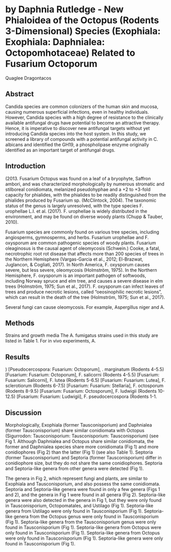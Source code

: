 # by Daphnia Rutledge - New Phialoidea of the Octopus (Rodents 3-Dimensional) Species (Exophiala: Exophiala: Daphnialea: Octopomhotaceae) Related to Fusarium Octoporum
Quaglee Dragontacos


## Abstract
Candida species are common colonizers of the human skin and mucosa, causing numerous superficial infections, even in healthy individuals. However, Candida species with a high degree of resistance to the clinically available antifungal drugs have potential to become an attractive therapy. Hence, it is imperative to discover new antifungal targets without yet introducing Candida species into the host system. In this study, we screened a library of compounds with a potential antifungal activity in C. albicans and identified the GH19, a phospholipase enzyme originally identified as an important target of antifungal drugs.


## Introduction
(2013. Fusarium Octopus was found on a leaf of a bryophyte, Saffron ambori, and was characterized morphologically by numerous stromatic and stilboreal conidiomata, melanized pseudohyphae and a +2 to +3-fold capacity for phialides, with the phialides to be readily distinguished from the phialides produced by Fusarium sp. (McClintock, 2004). The taxonomic status of the genus is largely unresolved, with the type species F. urophellae L.I. et al. (2017). F. urophellae is widely distributed in the environment, and may be found on diverse woody plants (Chupp & Tauber, 2010).

Fusarium species are commonly found on various tree species, including angiosperms, gymnosperms, and herbs. Fusarium urophellae and F. oxysporum are common pathogenic species of woody plants. Fusarium oleaginosus is the causal agent of oleomycosis (Schwein.) Cooke, a fatal, necrotrophic root rot disease that affects more than 200 species of trees in the Northern Hemisphere (Vargas-Garcia et al., 2012; El-Brazwat, Juglancon, & Cogliati, 2017). In North America, F. oxysporum causes severe, but less severe, oleomycosis (Holmström, 1975). In the Northern Hemisphere, F. oxysporum is an important pathogen of softwoods, including Norway spruce and elm tree, and causes a severe disease in elm trees (Holmström, 1975; Sun et al., 2017). F. oxysporum can infect leaves of trees and produce necrotic lesions, called “oeosinophilic necrotic lesions”, which can result in the death of the tree (Holmström, 1975; Sun et al., 2017).

Several fungi can cause oleomycosis. For example, Aspergillus niger and A.


## Methods
Strains and growth media
The A. fumigatus strains used in this study are listed in Table 1. For in vivo experiments, A.


## Results
) [Pseudocercospora: Fusarium: Octoporum], . marginatum (Rodents 4-5.5) [Fusarium: Fusarium: Octoporum], F. salicorni (Rodents 4-5.5) [Fusarium: Fusarium: Salicorni], F. lutea (Rodents 5-6.5) [Fusarium: Fusarium: Lutea], F. sclerotiorum (Rodents 6-7.5) [Fusarium: Fusarium: Stellaria], F. octosporum (Rodents 8-9.5) [Fusarium: Fusarium: Octosporum], F. ludwigii (Rodents 10-12.5) [Fusarium: Fusarium: Ludwigii], F. pseudocercospora (Rodents 1-1.


## Discussion
Morphologically, Exophiala (former Tausconisporium) and Daphnialea (former Tausconisporium) share similar conidiomata with Octopus (Sigurrodon: Tausconisporium: Tausconisporium: Tausconisporium) (see Fig 1. Although Daphnialea and Octopus share similar conidiomata, the former and Daphnialea species share more conidiomata (Fig 1) and more conidiophores (Fig 2) than the latter (Fig 1) (see also Table 1). Septoria (former Tausconisporium) and Septoria (former Tausconisporium) differ in conidiophore size, but they do not share the same conidiophores. Septoria and Septoria-like genera from other genera were detected (Fig 1).

The genera in Fig 2, which represent fungi and plants, are similar to Exophiala and Tausconisporium, and also possess the same conidiomata. Septoria and Septoria-like genera were found in only a few genera (Figs 1 and 2), and the genera in Fig 1 were found in all genera (Fig 2). Septoria-like genera were also detected in the genera in Fig 1, but they were only found in Tausconisporium, Octopomatales, and Ustilago (Fig 1). Septoria-like genera from Ustilago were only found in Tausconisporium (Fig 1). Septoria-like genera from the Octopus genus were only found in Tausconisporium (Fig 1). Septoria-like genera from the Tausconisporium genus were only found in Tausconisporium (Fig 1). Septoria-like genera from Octopus were only found in Tausconisporium (Fig 1). Septoria-like genera from Octopus were only found in Tausconisporium (Fig 1). Septoria-like genera were only found in Tausconisporium (Fig 1).

